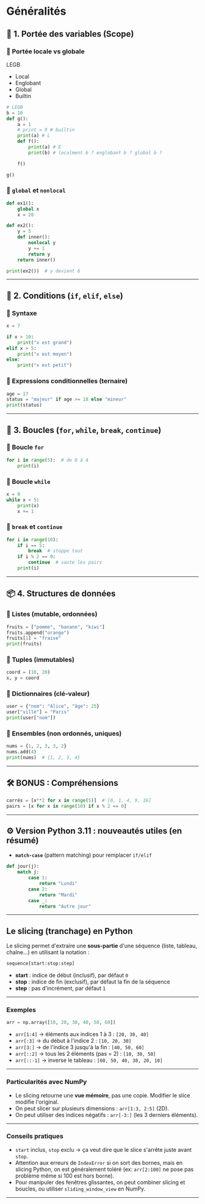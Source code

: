 # Généralités

## 🧠 1. Portée des variables (Scope)

### 🔹 Portée locale vs globale

LEGB

- Local
- Englobant
- Global
- Builtin

```python
# LEGB
b = 10
def g():
    a = 1
    # print = 9 # builtin
    print(a) # L
    def f():
        print(a) # E
        print(b) # localment b ? englobant b ? global b ? 

    f()

g()
```

### 🔹 `global` et `nonlocal`

```python
def ex1():
    global x
    x = 20

def ex2():
    y = 5
    def inner():
        nonlocal y
        y += 1
        return y
    return inner()

print(ex2())  # y devient 6
```

---

## 🧩 2. Conditions (`if`, `elif`, `else`)

### 🔹 Syntaxe

```python
x = 7

if x > 10:
    print("x est grand")
elif x > 5:
    print("x est moyen")
else:
    print("x est petit")
```

### 🔹 Expressions conditionnelles (ternaire)

```python
age = 17
status = "majeur" if age >= 18 else "mineur"
print(status)
```

---

## 🔁 3. Boucles (`for`, `while`, `break`, `continue`)

### 🔹 Boucle `for`

```python
for i in range(5):  # de 0 à 4
    print(i)
```

### 🔹 Boucle `while`

```python
x = 0
while x < 5:
    print(x)
    x += 1
```

### 🔹 `break` et `continue`

```python
for i in range(10):
    if i == 5:
        break  # stoppe tout
    if i % 2 == 0:
        continue  # saute les pairs
    print(i)
```

---

## 📦 4. Structures de données

### 🔸 Listes (mutable, ordonnées)

```python
fruits = ["pomme", "banane", "kiwi"]
fruits.append("orange")
fruits[1] = "fraise"
print(fruits)
```

### 🔸 Tuples (immutables)

```python
coord = (10, 20)
x, y = coord
```

### 🔸 Dictionnaires (clé-valeur)

```python
user = {"nom": "Alice", "âge": 25}
user["ville"] = "Paris"
print(user["nom"])
```

### 🔸 Ensembles (non ordonnés, uniques)

```python
nums = {1, 2, 3, 3, 2}
nums.add(4)
print(nums)  # {1, 2, 3, 4}
```

---

## 🛠️ BONUS : Compréhensions

```python
carrés = [x**2 for x in range(5)]  # [0, 1, 4, 9, 16]
pairs = [x for x in range(10) if x % 2 == 0]
```

---

## ⚙️ Version Python 3.11 : nouveautés utiles (en résumé)

* **`match-case`** (pattern matching) pour remplacer `if/elif`

```python
def jour(j):
    match j:
        case 1:
            return "Lundi"
        case 2:
            return "Mardi"
        case _:
            return "Autre jour"
```

---

## Le slicing (tranchage) en Python

Le slicing permet d'extraire une **sous-partie** d'une séquence (liste, tableau, chaîne…) en utilisant la notation :

```python
sequence[start:stop:step]
```

* **start** : indice de début (inclusif), par défaut `0`
* **stop** : indice de fin (exclusif), par défaut la fin de la séquence
* **step** : pas d'incrément, par défaut `1`

---

### Exemples

```python
arr = np.array([10, 20, 30, 40, 50, 60])
```

* `arr[1:4]` → éléments aux indices 1 à 3 : `[20, 30, 40]`
* `arr[:3]` → du début à l'indice 2 : `[10, 20, 30]`
* `arr[3:]` → de l'indice 3 jusqu'à la fin : `[40, 50, 60]`
* `arr[::2]` → tous les 2 éléments (pas = 2) : `[10, 30, 50]`
* `arr[::-1]` → inverse le tableau : `[60, 50, 40, 30, 20, 10]`

---

### Particularités avec NumPy

* Le slicing retourne une **vue mémoire**, pas une copie. Modifier le slice modifie l'original.
* On peut slicer sur plusieurs dimensions : `arr[1:3, 2:5]` (2D).
* On peut utiliser des indices négatifs : `arr[-3:]` (les 3 derniers éléments).

---

### Conseils pratiques

* `start` inclus, `stop` exclu → ça veut dire que le slice s'arrête juste avant `stop`.
* Attention aux erreurs de `IndexError` si on sort des bornes, mais en slicing Python, on est généralement toléré (ex: `arr[2:100]` ne pose pas problème même si 100 est hors borne).
* Pour manipuler des fenêtres glissantes, on peut combiner slicing et boucles, ou utiliser `sliding_window_view` en NumPy.

---

